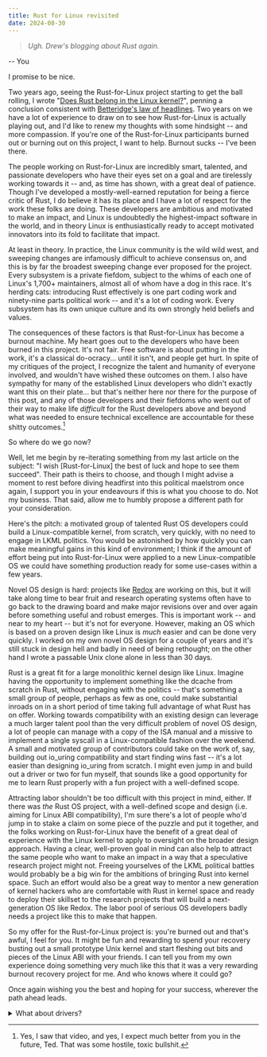 ```yaml
---
title: Rust for Linux revisited
date: 2024-08-30
---
```


> *Ugh. Drew's blogging about Rust again.*

-- You

I promise to be nice.

Two years ago, seeing the Rust-for-Linux project starting to get the ball
rolling, I wrote "[Does Rust belong in the Linux kernel?][0]", penning a
conclusion consistent with [Betteridge's law of headlines][1]. Two years on we
have a lot of experience to draw on to see how Rust-for-Linux is actually playing
out, and I'd like to renew my thoughts with some hindsight -- and more
compassion. If you're one of the Rust-for-Linux participants burned out or
burning out on this project, I want to help. Burnout sucks -- I've been there.

[0]: https://drewdevault.com/2022/10/03/Does-Rust-belong-in-Linux.html
[1]: https://en.wikipedia.org/wiki/Betteridge's_law_of_headlines

The people working on Rust-for-Linux are incredibly smart, talented, and
passionate developers who have their eyes set on a goal and are tirelessly
working towards it -- and, as time has shown, with a great deal of patience.
Though I've developed a mostly-well-earned reputation for being a fierce critic
of Rust, I do believe it has its place and I have a lot of respect for the work
these folks are doing. These developers are ambitious and motivated to make an
impact, and Linux is undoubtedly the highest-impact software in the world, and
in theory Linux is enthusiastically ready to accept motivated innovators into
its fold to facilitate that impact.

At least in theory. In practice, the Linux community is the wild wild west, and
sweeping changes are infamously difficult to achieve consensus on, and this is
by far the broadest sweeping change ever proposed for the project. Every
subsystem is a private fiefdom, subject to the whims of each one of Linux's
1,700+ maintainers, almost all of whom have a dog in this race. It's herding
cats: introducing Rust effectively is one part coding work and ninety-nine parts
political work -- and it's a lot of coding work. Every subsystem has its own
unique culture and its own strongly held beliefs and values.

The consequences of these factors is that Rust-for-Linux has become a burnout
machine. My heart goes out to the developers who have been burned in this
project. It's not fair. Free software is about putting in the work, it's a
classical do-ocracy... until it isn't, and people get hurt. In spite of my
critiques of the project, I recognize the talent and humanity of everyone
involved, and wouldn't have wished these outcomes on them. I also have sympathy
for many of the established Linux developers who didn't exactly want this on
their plate... but that's neither here nor there for the purpose of this post,
and any of those developers and their fiefdoms who went out of their way to make
life *difficult* for the Rust developers above and beyond what was needed to
ensure technical excellence are accountable for these shitty outcomes.[^1]

So where do we go now?

Well, let me begin by re-iterating something from my last article on the
subject: "I wish [Rust-for-Linux] the best of luck and hope to see them
succeed". Their path is theirs to choose, and though I might advise a moment to
rest before diving headfirst into this political maelstrom once again, I support
you in your endeavours if this is what you choose to do. Not my business. That
said, allow me to humbly propose a different path for your consideration.

[^1]: Yes, I saw that video, and yes, I expect much better from you in the
    future, Ted. That was some hostile, toxic bullshit.

Here's the pitch: a motivated group of talented Rust OS developers could build a
Linux-compatible kernel, from scratch, very quickly, with no need to engage in
LKML politics. You would be astonished by how quickly you can make meaningful
gains in this kind of environment; I think if the amount of effort being put
into Rust-for-Linux were applied to a new Linux-compatible OS we could have
something production ready for some use-cases within a few years.

Novel OS design is hard: projects like [Redox][2] are working on this, but it
will take along time to bear fruit and research operating systems often have to
go back to the drawing board and make major revisions over and over again before
something useful and robust emerges. This is important work -- and near to my
heart -- but it's not for everyone. However, making an OS which is based on a
proven design like Linux is *much* easier and can be done very quickly. I worked
on my own novel OS design for a couple of years and it's still stuck in design
hell and badly in need of being rethought; on the other hand I wrote a passable
Unix clone alone in less than 30 days.

[2]: https://www.redox-os.org/

Rust is a great fit for a large monolithic kernel design like Linux. Imagine
having the opportunity to implement something like the dcache from scratch in
Rust, without engaging with the politics -- that's something a small group of
people, perhaps as few as one, could make substantial inroads on in a short
period of time taking full advantage of what Rust has on offer. Working towards
compatibility with an existing design can leverage a much larger talent pool
than the very difficult problem of novel OS design, a lot of people can manage
with a copy of the ISA manual and a missive to implement a single syscall in a
Linux-compatible fashion over the weekend. A small and motivated group of
contributors could take on the work of, say, building out io_uring compatibility
and start finding wins fast -- it's a lot easier than designing io_uring from
scratch. I might even jump in and build out a driver or two for fun myself, that
sounds like a good opportunity for me to learn Rust properly with a fun project
with a well-defined scope.

Attracting labor shouldn't be too difficult with this project in mind, either.
If there was *the* Rust OS project, with a well-defined scope and design (i.e.
aiming for Linux ABI compatibility), I'm sure there's a lot of people who'd jump
in to stake a claim on some piece of the puzzle and put it together, and the
folks working on Rust-for-Linux have the benefit of a great deal of experience
with the Linux kernel to apply to oversight on the broader design approach.
Having a clear, well-proven goal in mind can also help to attract the same
people who want to make an impact in a way that a speculative research project
might not. Freeing yourselves of the LKML political battles would probably be a
big win for the ambitions of bringing Rust into kernel space. Such an effort
would also be a great way to mentor a new generation of kernel hackers who are
comfortable with Rust in kernel space and ready to deploy their skillset to the
research projects that will build a next-generation OS like Redox. The labor
pool of serious OS developers badly needs a project like this to make that
happen.

So my offer for the Rust-for-Linux project is: you're burned out and that's
awful, I feel for you. It might be fun and rewarding to spend your recovery
busting out a small prototype Unix kernel and start fleshing out bits and pieces
of the Linux ABI with your friends. I can tell you from my own experience doing
something very much like this that it was a very rewarding burnout recovery
project for me. And who knows where it could go?

Once again wishing you the best and hoping for your success, wherever the path
ahead leads.

<details>
<summary>What about drivers?</summary>

  To pre-empt a response I expect to this article: there's the annoying question
  of driver support, of course. This was an annoying line of argumentation back
  when Linux had poor driver support as well, and it will be a nuisance for a
  hypothetical Linux-compatible Rust kernel as well. Well, the same frustrated
  arguments I trotted out then are still ready at hand: you choose your
  use-cases carefully. General-purpose comes later. Building an OS which
  supports virtual machines, or a datacenter deployment, or a specific mobile
  device whose vendor is volunteering labor for drivers, and so on, will come
  first. You choose the hardware that supports the software, not the other way
  around, or build the drivers you need.

  That said, a decent spread of drivers should be pretty easy to implement with
  the talent base you have at your disposal, so I wouldn't worry about it.
</details>

